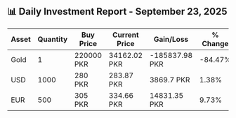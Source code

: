 ## 📊 Daily Investment Report - September 23, 2025

| Asset | Quantity | Buy Price | Current Price | Gain/Loss | % Change |
|-------|----------|-----------|----------------|------------|----------|
| Gold | 1 | 220000 PKR | 34162.02 PKR | -185837.98 PKR | -84.47% |
| USD | 1000 | 280 PKR | 283.87 PKR | 3869.7 PKR | 1.38% |
| EUR | 500 | 305 PKR | 334.66 PKR | 14831.35 PKR | 9.73% |
